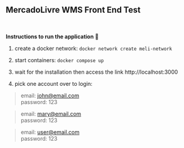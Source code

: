 ## MercadoLivre WMS Front End Test

<br />

**Instructions to run the application** 🚀

1. create a docker network: `docker network create meli-network`

2. start containers: `docker compose up`

3. wait for the installation then access the link http://localhost:3000

4. pick one account over to login:

> email: john@email.com <br />
> password: 123

> email: mary@email.com <br />
> password: 123

> email: user@email.com <br />
> password: 123
